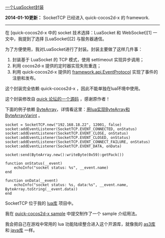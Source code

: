 [一个LuaSocket封装](http://zengrong.net/post/1980.htm)

**2014-01-10更新：** SocketTCP 已经进入 quick-cocos2d-x 的 framework.
<hr>
在 [quick-cocos2d-x 中的 socket 技术选择：LuaSocket 和 WebSocket][1] 一文中，我提到了选择 [LuaSocket][2] 与服务器通信。

为了方便使用，我对LuaSocket进行了封装。封装主要做了这样几件事：

1. 封装基于 LuaSocket 的 TCP 模式，使用 settimeout 实现异步调用；
2. 利用 cocos2d-x 提供的定时器实现失败重连；
3. 利用 quick-cocos2d-x 提供的 [framework.api.EventProtocol][4] 实现了事件的注册和发布。

这个封装完全依赖 quick-cocos2d-x ，因此不能单独在lua环境中使用。

这个封装修改自 [quick 论坛的一个源码][3] ，感谢原作者！

下面的例子依赖 [ByteArray][5]，详情看这里：[用lua实现ByteArray和ByteArrayVarint][5] 。<!--more-->

	socket = SocketTCP.new("192.168.18.22", 12001, false)
	socket:addEventListener(SocketTCP.EVENT_CONNECTED, onStatus)
	socket:addEventListener(SocketTCP.EVENT_CLOSE, onStatus)
	socket:addEventListener(SocketTCP.EVENT_CLOSED, onStatus)
	socket:addEventListener(SocketTCP.EVENT_CONNECT_FAILURE, onStatus)
	socket:addEventListener(SocketTCP.EVENT_DATA, onData)
	
	socket:send(ByteArray.new():writeByte(0x59):getPack())

	function onStatus(__event)
		echoInfo("socket status: %s", __event.name)
	end

	function onData(__event)
		echoInfo("socket status: %s, data:%s", __event.name, ByteArray.toString(__event.data))
	end

SocketTCP 位于我的 [lua库][6] 项目中。

我在 [quick-cocos2d-x sample][9] 中提交制作了一个 sample 介绍用法。

我会把自己在游戏中常用的 lua 功能陆续整合进入这个开源库，就像我的 [as3库][7] 和 [java库][8] 一样。

[1]: http://zengrong.net/post/1965.htm
[2]: http://w3.impa.br/%7Ediego/software/luasocket/
[3]: http://cn.quick-x.com/?topic=quickkydsocketfzl
[4]: https://github.com/dualface/quick-cocos2d-x/blob/develop/framework/api/EventProtocol.lua
[5]: http://zengrong.net/post/1968.htm
[6]: https://github.com/zrong/lua
[7]: https://github.com/zrong/as3
[8]: https://github.com/zrong/java
[9]: https://github.com/dualface/quick-cocos2d-x/tree/develop/samples/luasocket

